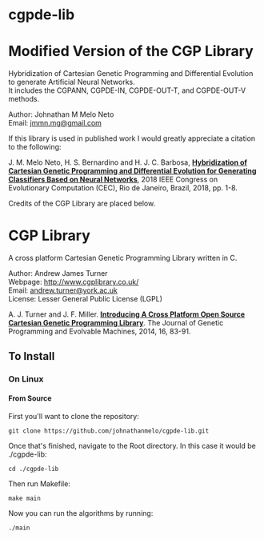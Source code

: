 # cgpde-lib
Modified Version of the CGP Library
======

Hybridization of Cartesian Genetic Programming and Differential Evolution to generate Artificial Neural Networks.   
It includes the CGPANN, CGPDE-IN, CGPDE-OUT-T, and CGPDE-OUT-V methods.

Author: Johnathan M Melo Neto   
Email: jmmn.mg@gmail.com

If this library is used in published work I would greatly appreciate a citation to the following: 

J. M. Melo Neto, H. S. Bernardino and H. J. C. Barbosa, [**Hybridization of Cartesian Genetic Programming and Differential Evolution for Generating Classifiers Based on Neural Networks**](https://ieeexplore.ieee.org/stamp/stamp.jsp?tp=&arnumber=8477906&isnumber=8477640), 2018 IEEE Congress on Evolutionary Computation (CEC), Rio de Janeiro, Brazil, 2018, pp. 1-8.

Credits of the CGP Library are placed below.

CGP Library
======

A cross platform Cartesian Genetic Programming Library written in C.

Author: Andrew James Turner    
Webpage: http://www.cgplibrary.co.uk/     
Email: andrew.turner@york.ac.uk    
License: Lesser General Public License (LGPL) 

A. J. Turner and J. F. Miller. [**Introducing A Cross Platform Open Source Cartesian Genetic Programming Library**](http://andrewjamesturner.co.uk/files/GPEM2014.pdf). The Journal of Genetic Programming and Evolvable Machines, 2014, 16, 83-91.

## To Install

### On Linux

#### From Source


First you'll want to clone the repository:

`git clone https://github.com/johnathanmelo/cgpde-lib.git`

Once that's finished, navigate to the Root directory. In this case it would be ./cgpde-lib:

`cd ./cgpde-lib`

Then run Makefile:

`make main`

Now you can run the algorithms by running:

`./main`
